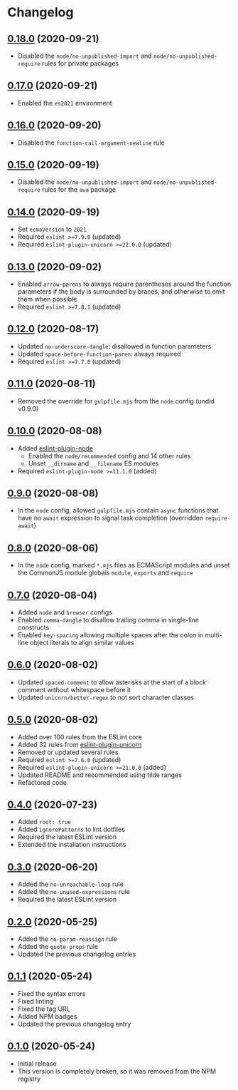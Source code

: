 # Changelog

## [0.18.0] (2020-09-21)
* Disabled the `node/no-unpublished-import`
  and `node/no-unpublished-require` rules for private packages

## [0.17.0] (2020-09-21)
* Enabled the `es2021` environment

## [0.16.0] (2020-09-20)
* Disabled the `function-call-argument-newline` rule

## [0.15.0] (2020-09-19)
* Disabled the `node/no-unpublished-import`
  and `node/no-unpublished-require` rules for the `ava` package

## [0.14.0] (2020-09-19)
* Set `ecmaVersion` to `2021`
* Required `eslint >=7.9.0` (updated)
* Required `eslint-plugin-unicorn >=22.0.0` (updated)

## [0.13.0] (2020-09-02)
* Enabled `arrow-parens` to always require parentheses
  around the function parameters if the body is surrounded by braces,
  and otherwise to omit them when possible
* Required `eslint >=7.8.1` (updated)

## [0.12.0] (2020-08-17)
* Updated `no-underscore-dangle`: disallowed in function parameters
* Updated `space-before-function-paren`: always required
* Required `eslint >=7.7.0` (updated)

## [0.11.0] (2020-08-11)
* Removed the override for `gulpfile.mjs` from the `node` config (undid v0.9.0)

## [0.10.0] (2020-08-08)
* Added [eslint-plugin-node]
	* Enabled the `node/recommended` config and 14 other rules
	* Unset `__dirname` and `__filename` ES modules
* Required `eslint-plugin-node >=11.1.0` (added)

## [0.9.0] (2020-08-08)
* In the `node` config, allowed `gulpfile.mjs` contain `async` functions
  that have no `await` expression to signal task completion
  (overridden `require-await`)

## [0.8.0] (2020-08-06)
* In the `node` config, marked `*.mjs` files as ECMAScript modules
  and unset the CommonJS module globals `module`, `exports` and `require`

## [0.7.0] (2020-08-04)
* Added `node` and `browser` configs
* Enabled `comma-dangle` to disallow trailing comma in single-line constructs
* Enabled `key-spacing` allowing multiple spaces after the colon
  in multi-line object literals to align similar values

## [0.6.0] (2020-08-02)
* Updated `spaced-comment` to allow asterisks at the start of a block comment
  without whitespace before it
* Updated `unicorn/better-regex` to not sort character classes

## [0.5.0] (2020-08-02)
* Added over 100 rules from the ESLint core
* Added 32 rules from [eslint-plugin-unicorn]
* Removed or updated several rules
* Required `eslint >=7.6.0` (updated)
* Required `eslint-plugin-unicorn >=21.0.0` (added)
* Updated README and recommended using tilde ranges
* Refactored code

## [0.4.0] (2020-07-23)
* Added `root: true`
* Added `ignorePatterns` to lint dotfiles
* Required the latest ESLint version
* Extended the installation instructions

## [0.3.0] (2020-06-20)
* Added the `no-unreachable-loop` rule
* Added the `no-unused-expressions` rule
* Required the latest ESLint version

## [0.2.0] (2020-05-25)
* Added the `no-param-reassign` rule
* Added the `quote-props` rule
* Updated the previous changelog entries

## [0.1.1] (2020-05-24)
* Fixed the syntax errors
* Fixed linting
* Fixed the tag URL
* Added NPM badges
* Updated the previous changelog entry

## [0.1.0] (2020-05-24)
* Initial release
* This version is completely broken, so it was removed from the NPM registry

[eslint-plugin-node]: https://github.com/mysticatea/eslint-plugin-node
[eslint-plugin-unicorn]: https://github.com/sindresorhus/eslint-plugin-unicorn

[0.18.0]: https://github.com/valtlai/eslint-config/compare/v0.17.0...v0.18.0
[0.17.0]: https://github.com/valtlai/eslint-config/compare/v0.16.0...v0.17.0
[0.16.0]: https://github.com/valtlai/eslint-config/compare/v0.15.0...v0.16.0
[0.15.0]: https://github.com/valtlai/eslint-config/compare/v0.14.0...v0.15.0
[0.14.0]: https://github.com/valtlai/eslint-config/compare/v0.13.0...v0.14.0
[0.13.0]: https://github.com/valtlai/eslint-config/compare/v0.12.0...v0.13.0
[0.12.0]: https://github.com/valtlai/eslint-config/compare/v0.11.0...v0.12.0
[0.11.0]: https://github.com/valtlai/eslint-config/compare/v0.10.0...v0.11.0
[0.10.0]: https://github.com/valtlai/eslint-config/compare/v0.9.0...v0.10.0
[0.9.0]: https://github.com/valtlai/eslint-config/compare/v0.8.0...v0.9.0
[0.8.0]: https://github.com/valtlai/eslint-config/compare/v0.7.0...v0.8.0
[0.7.0]: https://github.com/valtlai/eslint-config/compare/v0.6.0...v0.7.0
[0.6.0]: https://github.com/valtlai/eslint-config/compare/v0.5.0...v0.6.0
[0.5.0]: https://github.com/valtlai/eslint-config/compare/v0.4.0...v0.5.0
[0.4.0]: https://github.com/valtlai/eslint-config/compare/v0.3.0...v0.4.0
[0.3.0]: https://github.com/valtlai/eslint-config/compare/v0.2.0...v0.3.0
[0.2.0]: https://github.com/valtlai/eslint-config/compare/v0.1.1...v0.2.0
[0.1.1]: https://github.com/valtlai/eslint-config/compare/v0.1.0...v0.1.1
[0.1.0]: https://github.com/valtlai/eslint-config/releases/tag/v0.1.0
